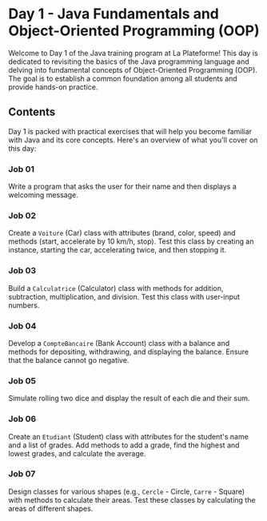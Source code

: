# Day 1 - Java Fundamentals and Object-Oriented Programming (OOP)

Welcome to Day 1 of the Java training program at La Plateforme! This day is dedicated to revisiting the basics of the Java programming language and delving into fundamental concepts of Object-Oriented Programming (OOP). The goal is to establish a common foundation among all students and provide hands-on practice.

## Contents

Day 1 is packed with practical exercises that will help you become familiar with Java and its core concepts. Here's an overview of what you'll cover on this day:

### Job 01

Write a program that asks the user for their name and then displays a welcoming message.

### Job 02

Create a `Voiture` (Car) class with attributes (brand, color, speed) and methods (start, accelerate by 10 km/h, stop). Test this class by creating an instance, starting the car, accelerating twice, and then stopping it.

### Job 03

Build a `Calculatrice` (Calculator) class with methods for addition, subtraction, multiplication, and division. Test this class with user-input numbers.

### Job 04

Develop a `CompteBancaire` (Bank Account) class with a balance and methods for depositing, withdrawing, and displaying the balance. Ensure that the balance cannot go negative.

### Job 05

Simulate rolling two dice and display the result of each die and their sum.

### Job 06

Create an `Etudiant` (Student) class with attributes for the student's name and a list of grades. Add methods to add a grade, find the highest and lowest grades, and calculate the average.

### Job 07

Design classes for various shapes (e.g., `Cercle` - Circle, `Carre` - Square) with methods to calculate their areas. Test these classes by calculating the areas of different shapes.
